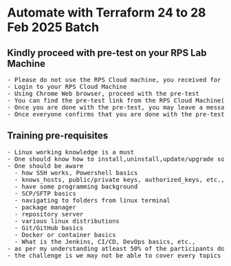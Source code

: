 # Automate with Terraform 24 to 28 Feb 2025 Batch

## Kindly proceed with pre-test on your RPS Lab Machine
<pre>
- Please do not use the RPS Cloud machine, you received for the demo session last week.  You would have received a new link for this week's training
- Login to your RPS Cloud Machine
- Using Chrome Web browser, proceed with the pre-test
- You can find the pre-test link from the RPS Cloud Machine(Ubuntu) Desktop.  There will be an excel sheet with the link and login credentials for each one of you
- Once you are done with the pre-test, you may leave a message in the Webex chat
- Once everyone confirms that you are done with the pre-test, we will proceed with the training
</pre>

## Training pre-requisites
<pre>
- Linux working knowledge is a must
- One should know how to install,uninstall,update/upgrade software tools in Linux
- One should be aware 
  - how SSH works, Powershell basics
  - knows_hosts, public/private keys, authorized_keys, etc.,
  - have some programming background
  - SCP/SFTP basics
  - navigating to folders from linux terminal
  - package manager
  - repository server
  - various linux distributions
  - Git/GitHub basics
  - Docker or container basics
  - What is the Jenkins, CI/CD, DevOps basics, etc.,
- as per my understanding atleast 50% of the participants don't meet the pre-requisites, hence I'll try to cover the basics
- the challenge is we may not be able to cover every topics agreed in the training agenda
</pre>

